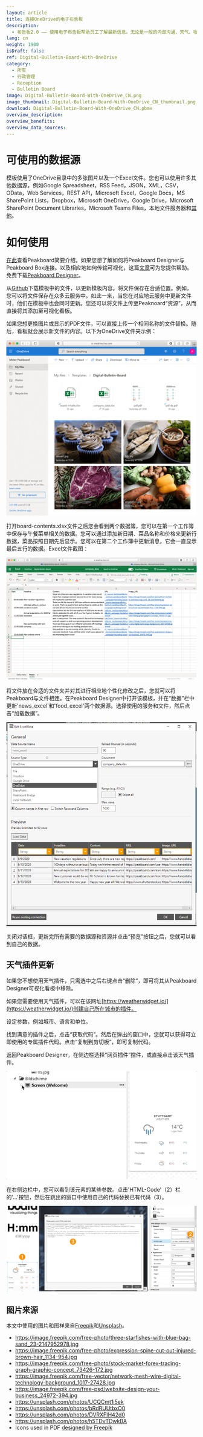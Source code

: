 ```yaml
---
layout: article
title: 连接OneDrive的电子布告板
description: 
  - 布告板2.0 —— 使用电子布告板帮助员工了解最新信息。无论是一般的内部沟通、天气、咖啡馆菜单、排班表、通知、备注或房间分配计划，您都可以非常灵活地选择媒体格式、文件和消息。所有的新闻、图片和PDF文件都可以通过一个OneDrive文件进行管理。电子信息板从此变得简单。
lang: cn
weight: 1900
isDraft: false
ref: Digital-Bulletin-Board-With-OneDrive
category:
  - 所有
  - 行政管理
  - Reception
  - Bulletin Board
image: Digital-Bulletin-Board-With-OneDrive_CN.png
image_thumbnail: Digital-Bulletin-Board-With-OneDrive_CN_thumbnail.png
download: Digital-Bulletin-Board-With-OneDrive_CN.pbmx
overview_description:
overview_benefits:
overview_data_sources:
---
```


# 可使用的数据源

模板使用了OneDrive目录中的多张图片以及一个Excel文件。您也可以使用许多其他数据源，例如Google Spreadsheet，RSS Feed，JSON，XML，CSV，OData，Web Services，REST API，Microsoft Excel，Google Docs，MS SharePoint Lists，Dropbox，Microsoft OneDrive，Google Drive，Microsoft SharePoint Document Libraries，Microsoft Teams Files，本地文件服务器和[其他](https://peakboard.com/en/data-connections/)。

# 如何使用

[在此](https://peakboard.rocks/get-started)查看Peakboard简要介绍。如果您想了解如何将Peakboard Designer与Peakboard Box连接。以及相应地如何传输可视化，这篇[文章](https://peakboard.rocks/connect)可为您提供帮助。免费下载[Peakboard Designer](https://peakboard.com/en/peakboard-designer/?utm_campaign=templates&utm_medium=description_link&utm_source=templates_overview)。

从[Github](https://github.com/Peakboard/peakboard-templates.github.io/tree/master/_templates/Digital-Bulletin-Board-With-OneDrive/data-files)下载模板中的文件，以更新模板内容。将文件保存在合适位置。例如，您可以将文件保存在众多云服务中。如此一来，当您在对应地云服务中更新文件时，他们在模板中也会同时更新。您还可以将文件上传至Peaknoard“资源”，从而直接将其添加至可视化看板。

如果您想更换图片或显示的PDF文件，可以直接上传一个相同名称的文件替换。随后，看板就会展示新文件的内容。以下为OneDrive文件夹示例：

![image_live](img/OneDrive-Data-Overview.png)

打开board-contents.xlsx文件之后您会看到两个数据簿，您可以在第一个工作簿中保存与午餐菜单相关的数据。您可以通过添加新日期、菜品名称和价格来更新行数据，菜品按照日期先后显示。您可以在第二个工作簿中更新消息，它会一直显示最后五行的数据。Excel文件截图：

![image_live](img/Excel-Data-Structure.png)

将文件放在合适的文件夹并对其进行相应地个性化修改之后，您就可以将Peakboard与文件相连。在Peakboard Designer中打开该模板，并在“数据”栏中更新'news_excel'和'food_excel'两个数据源。选择使用的服务和文件，然后点击“加载数据”。

![image_live](img/Excel-Data-Source-Selection.png)

关闭对话框，更新完所有需要的数据源和资源并点击“预览”按钮之后，您就可以看到自己的数据。

## 天气插件更新
如果您不想使用天气插件，只需选中之后右键点击“删除”，即可将其从Peakboard Designer可视化看板中移除。

如果您需要使用天气插件，可以在该网址[https://weatherwidget.io/](https://weatherwidget.io/)创建自己所在城市的插件。

设定参数，例如城市、语言和单位。

找到满意的插件之后，点击“获取代码”。然后在弹出的窗口中，您就可以获得可立即使用的专属插件代码。点击“复制到剪切板”，即可复制代码。

返回Peakboard Designer，在侧边栏选择“网页插件”控件，或直接点击该天气插件。

![image_live](img/select_weather_widget.gif)

在右侧边栏中，您可以看到该元素的某些参数。点击'HTML-Code'（2）栏的'...'按钮，然后在跳出的窗口中使用自己的代码替换已有代码（3）。

![image_live](img/web_widget_code.png)

## 图片来源

本文中使用的图片和图样来自[Freepik](http://freepik.com/)和[Unsplash](https://unsplash.com/)。

- https://image.freepik.com/free-photo/three-starfishes-with-blue-bag-sand_23-2147952978.jpg
- https://image.freepik.com/free-photo/expression-spine-cut-out-injured-brown-hair_1134-954.jpg
- https://image.freepik.com/free-photo/stock-market-forex-trading-graph-graphic-concept_73426-172.jpg
- https://image.freepik.com/free-vector/network-mesh-wire-digital-technology-background_1017-27428.jpg
- https://image.freepik.com/free-psd/website-design-your-business_24972-394.jpg
- https://unsplash.com/photos/UCQCmt1i5ek
- https://unsplash.com/photos/bRdRUUtbxO0
- https://unsplash.com/photos/DVRXFIH42d0
- https://unsplash.com/photos/h5TDvTDwkBA
- Icons used in PDF [designed by Freepik](http://freepik.com/)
